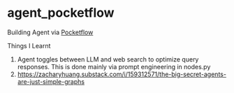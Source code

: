 # agent_pocketflow
Building Agent via [Pocketflow](https://github.com/The-Pocket/PocketFlow)

Things I Learnt
1. Agent toggles between LLM and web search to optimize query responses. This is done mainly via prompt engineering in nodes.py
2. https://zacharyhuang.substack.com/i/159312571/the-big-secret-agents-are-just-simple-graphs
